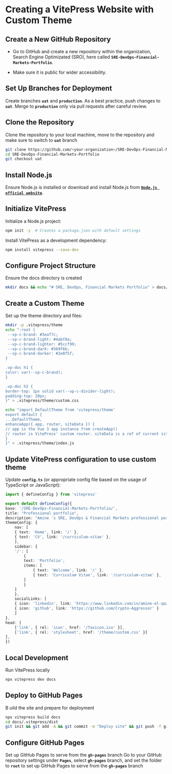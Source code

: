 # Creating a VitePress Website with Custom Theme

## Create a New GitHub Repository

- Go to GitHub and create a new repository within the organization, Search Engine Optimizated (SRO), here called **`SRE-DevOps-Financial-Markets-Portfolio`**.

- Make sure it is public for wider accessibility.

## Set Up Branches for Deployment

Create branches **`uat`** and **`production`**.
As a best practice, push changes to **`uat`**. Merge to **`production`** only via pull requests after careful review.

## Clone the Repository

Clone the repository to your local machine, move to the repository and make sure to switch to **`uat`** branch

```bash
git clone https://github.com/<your-organization>/SRE-DevOps-Financial-Markets-Portfolio.git
cd SRE-DevOps-Financial-Markets-Portfolio
git checkout uat
```

## Install Node.js

Ensure Node.js is installed or download and install Node.js from [**`Node.js official website`**](https://nodejs.org/en).

## Initialize VitePress

Initialize a Node.js project:

```bash
npm init -y  # Creates a package.json with default settings
```

Install VitePress as a development dependency:

```bash
npm install vitepress --save-dev
```

## Configure Project Structure

Ensure the docs directory is created

```bash
mkdir docs && echo "# SRE, DevOps, Financial Markets Portfolio" > docs/index.md && echo "Welcome to my professional portfolio, which showcases my expertise and projects in Site Reliability Engineering (SRE) and DevOps within the financial markets sector. This repository is designed to demonstrate my technical skills, methodologies, and experiences that I've gained while working in this specialized field." >> docs/index.md
```

## Create a Custom Theme

Set up the theme directory and files:

```bash
mkdir -p .vitepress/theme
echo ":root {
 --vp-c-brand: #3eaf7c;
 --vp-c-brand-light: #4abf8a;
 --vp-c-brand-lighter: #5ccf99;
 --vp-c-brand-dark: #369f6b;
 --vp-c-brand-darker: #2e8f5f;
}

.vp-doc h1 {
color: var(--vp-c-brand);
}

.vp-doc h2 {
border-top: 1px solid var(--vp-c-divider-light);
padding-top: 20px;
}" > .vitepress/theme/custom.css

echo "import DefaultTheme from 'vitepress/theme'
export default {
...DefaultTheme,
enhanceApp({ app, router, siteData }) {
// app is the Vue 3 app instance from createApp()
// router is VitePress' custom router. siteData is a ref of current site-level metadata.
}
}" > .vitepress/theme/index.js
```

## Update VitePress configuration to use custom theme

Update **`config.ts`** (or appropriate config file based on the usage of TypeScript or JavaScript):

```typescript
import { defineConfig } from 'vitepress'

export default defineConfig({
base: '/SRE-DevOps-Financial-Markets-Portfolio/',
title: "Professional portfolio",
description: "Amine 's SRE, DevOps & Financial Markets professional portfolio",
themeConfig: {
    nav: [
    { text: 'Home', link: '/' },
    { text: 'CV', link: '/curriculum-vitae' },
    ],
    sidebar: {
    '/': [
        {
        text: 'Portfolio',
        items: [
            { text: 'Welcome', link: '/' },
            { text: 'Curriculum Vitae', link: '/curriculum-vitae' },
        ]
        }
    ]
    },
    socialLinks: [
    { icon: 'linkedin', link: 'https://www.linkedin.com/in/amine-el-qazoui-43450926' },
    { icon: 'github', link: 'https://github.com/Crypto-Aggressor' }
    ]
},
head: [
    ['link', { rel: 'icon', href: '/favicon.ico' }],
    ['link', { rel: 'stylesheet', href: '/theme/custom.css' }]
],
})
```

## Local Development

Run VitePress locally

 ```bash
 npx vitepress dev docs
 ```

## Deploy to GitHub Pages

B uild the site and prepare for deployment

 ```bash
npx vitepress build docs
cd docs/.vitepress/dist
git init && git add -A && git commit -m "Deploy site" && git push -f git@github.com:<your-organization>/SRE-DevOps-Financial-Markets-Portfolio.git master:gh-pages
 ```

## Configure GitHub Pages

Set up GitHub Pages to serve from the **`gh-pages`** branch
Go to your GitHub repository settings under **`Pages`**, select **`gh-pages`** branch, and set the folder to **`root`** to set up GitHub Pages to serve from the **`gh-pages`** branch
